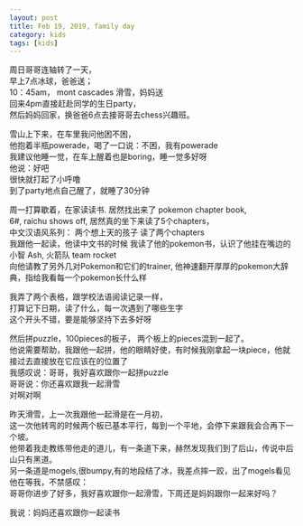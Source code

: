 ```yaml
---
layout: post
title: Feb 19, 2019, family day 
category: kids
tags: [kids]
---
```


周日哥哥连轴转了一天，      
早上7点冰球，爸爸送；        
10：45am， mont cascades 滑雪，妈妈送         
回来4pm直接赶赴同学的生日party，        
然后妈妈回家，换爸爸6点去接哥哥去chess兴趣班。           

雪山上下来，在车里我问他困不困，          
他抱着半瓶powerade，喝了一口说：不困，我有powerade          
我建议他睡一觉，在车上醒着也是boring，睡一觉多好呀         
他说：好吧        
很快就打起了小呼噜        
到了party地点自己醒了，就睡了30分钟        

周一打算歇着，在家读读书.
居然找出来了 pokemon chapter book,   
6#, raichu shows off, 居然真的坐下来读了5个chapters，  
中文汉语风系列： 两个想上天的孩子 读了两个chapters    
我跟他一起读，他读中文书的时候  我读了他的pokemon书，认识了他挂在嘴边的小智 Ash, 火箭队 team rocket     
向他请教了另外几对Pokemon和它们的trainer, 他神速翻开厚厚的pokemon大辞典，指给我看每一个pokemon长什么样  

我弄了两个表格，跟学校法语阅读记录一样，  
打算记下日期，读了什么，每一次遇到了哪些生字  
这个开头不错，要是能够坚持下去多好呀   

然后拼puzzle，100pieces的板子， 两个板上的pieces混到一起了。  
他说需要帮助，我跟他一起拼，他的眼睛好使，有时候我刚拿起一块piece，他就接过去直接放在它应该在的位置了  
我感叹说：哥哥，我好喜欢跟你一起拼puzzle  
哥哥说：你还喜欢跟我一起滑雪  
对啊对啊  

昨天滑雪，上一次我跟他一起滑是在一月初，  
这一次他转弯的时候两个板已基本平行，每到一个平地，会停下来跟我会合再下一个坡。  
他带着我走教练带他走的道儿，有一条道下来，赫然发现我们到了后山，传说中后山只有黑道。  
另一条道是mogels,很bumpy,有的地段结了冰，我差点摔一跤，出了mogels看见他在等我，不禁感叹：  
哥哥你进步了好多，我好喜欢跟你一起滑雪，下周还是妈妈跟你一起来好吗？   

我说：妈妈还喜欢跟你一起读书 
  





















































